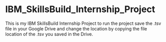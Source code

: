 # IBM_SkillsBuild_Internship_Project
This is my IBM SkillsBuild Internship Project to run the project save the .tsv file in your Google Drive and change the location by copying the file location of the .tsv you saved in the Drive.
